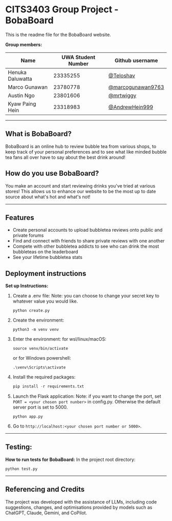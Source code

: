 # CITS3403 Group Project - BobaBoard

This is the readme file for the BobaBoard website.

**Group members:**

| Name             | UWA Student Number | Github username                                          |
| ---------------- | ------------------ | -------------------------------------------------------- |
| Henuka Daluwatta | 23335255           | [@Teloshav](https://github.com/Teloshav)                 |
| Marco Gunawan    | 23780778           | [@marcogunawan9763](https://github.com/marcogunawan9763) |
| Austin Ngo       | 23801606           | [@mrtwiggy](https://github.com/mrtwiggy)                 |
| Kyaw Paing Hein  | 23318983           | [@AndrewHein999](https://github.com/AndrewHein999)       |

---

## What is BobaBoard?

BobaBoard is an online hub to review bubble tea from various shops, to keep track of your personal preferences and to see what like minded bubble tea fans all over have to say about the best drink around!

## How do you use BobaBoard?

You make an account and start reviewing drinks you've tried at various stores! This allows us to enhance our website to be the most up to date source about what's hot and what's not!

---

## Features
- Create personal accounts to upload bubbletea reviews onto public and private forums
- Find and connect with friends to share private reviews with one another
- Compete with other bubbletea addicts to see who can drink the most bubbleteas on the leaderboard
- See your lifetime bubbletea stats 

## Deployment instructions

**Set up Instructions:**
1. Create a .env file:
   Note: you can choose to change your secret key to whatever value you would like.
   ```shell
   python create.py
   ```

1. Create the environment:
   
   ```shell
   python3 -m venv venv
   ```

2. Enter the environment:
   for wsl/linux/macOS:
   ```shell
   source venv/bin/activate
   ```
   or for Windows powershell:
   ```shell
   .\venv\Scripts\activate
   ```

3. Install the required packages:
   
   ```python
   pip install -r requirements.txt
   ```

4. Launch the Flask application:
   Note: if you want to change the port, set ```PORT = <your chosen port nunber>``` in config.py. Otherwise the default server port is set to 5000.
   ```shell
   python app.py
   ```

5. Go to `http://localhost:<your chosen port number or 5000>`.

---

## Testing:

**How to run tests for BobaBoard:**
In the project root directory:
```shell
python test.py
```
---


## Referencing and Credits
The project was developed with the assistance of LLMs, including code suggestions, changes, and optimisations provided by models such as ChatGPT, Claude, Gemini, and CoPilot. 
